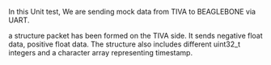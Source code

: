 In this Unit test,
We are sending mock data from TIVA to BEAGLEBONE via UART.

a structure packet has been formed on the TIVA side.
It sends negative float data, positive float data.
The structure also includes different uint32_t integers and a character array representing timestamp.
